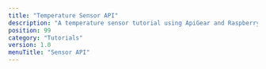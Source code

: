 ```yaml
---
title: "Temperature Sensor API"
description: "A temperature sensor tutorial using ApiGear and Raspberry Pi"
position: 99
category: "Tutorials"
version: 1.0
menuTitle: "Sensor API"
---
```

